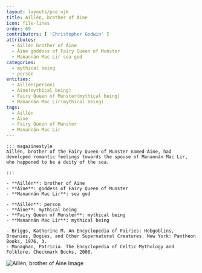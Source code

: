 ```yaml
---
layout: layouts/pce.njk
title: Aillén, brother of Áine
icon: file-lines
order: 69
contributors: [ 'Christopher Godwin' ]
attributes:
  - Aillén brother of Áine
  - Áine goddess of Fairy Queen of Munster
  - Manannán Mac Lir sea god
categories:
  - mythical being
  - person
entities:
  - Aillén(person)
  - Áine(mythical being)
  - Fairy Queen of Munster(mythical being)
  - Manannán Mac Lir(mythical being)
tags:
  - Aillén
  - Áine
  - Fairy Queen of Munster
  - Manannán Mac Lir
---
```

``` tab [group1:Info]
::: magazinestyle
Aillén, brother of the Fairy Queen of Munster named Áine, had developed romantic feelings towards the spouse of Manannán Mac Lir, who happened to be a deity of the sea.

:::
```
``` tab [group1:Attributes]
- **Aillén**: brother of Áine
- **Áine**: goddess of Fairy Queen of Munster
- **Manannán Mac Lir**: sea god
```
``` tab [group1:Entities]
- **Aillén**: person
- **Áine**: mythical being
- **Fairy Queen of Munster**: mythical being
- **Manannán Mac Lir**: mythical being
```
``` tab [group1:Sources]
- Briggs, Katherine M. An Encyclopedia of Fairies: Hobgoblins, Brownies, Bogies, and Other Supernatural Creatures. New York: Pantheon Books, 1976, 3.
- Monaghan, Patricia. The Encyclopedia of Celtic Mythology and Folklore. Checkmark Books, 2008.
```
![Aillén, brother of Áine Image]([None])
